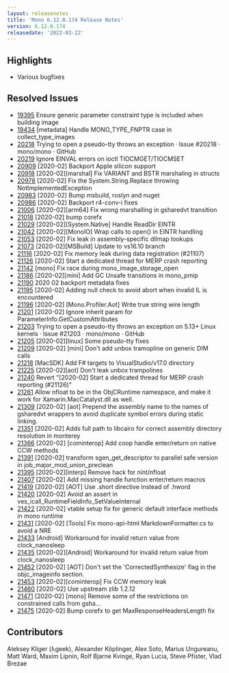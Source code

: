 ```yaml
---
layout: releasenotes
title: 'Mono 6.12.0.174 Release Notes'
version: 6.12.0.174
releasedate: '2022-03-22'
---
```


## Highlights

-   Various bugfixes

## Resolved Issues

-   [19395](https://github.com/mono/mono/issues/19395) Ensure generic parameter constraint type is included when building image
-   [19434](https://github.com/mono/mono/issues/19434) \[metadata\] Handle MONO_TYPE_FNPTR case in collect_type_images
-   [20218](https://github.com/mono/mono/issues/20218) Trying to open a pseudo-tty throws an exception · Issue #20218 · mono/mono · GitHub</title>
-   [20219](https://github.com/mono/mono/issues/20219) Ignore EINVAL errors on ioctl TIOCMGET/TIOCMSET
-   [20909](https://github.com/mono/mono/issues/20909) \[2020-02\] Backport Apple silicon support
-   [20918](https://github.com/mono/mono/issues/20918) \[2020-02\]\[marshal\] Fix VARIANT and BSTR marshaling in structs
-   [20978](https://github.com/mono/mono/issues/20978) \[2020-02\] Fix the System.String.Replace throwing NotImplementedException
-   [20983](https://github.com/mono/mono/issues/20983) \[2020-02\] Bump msbuild, roslyn and nuget
-   [20986](https://github.com/mono/mono/issues/20986) \[2020-02\] Backport r4-conv-i fixes
-   [21006](https://github.com/mono/mono/issues/21006) \[2020-02\]\[arm64\] Fix wrong marshalling in gsharedvt transition
-   [21018](https://github.com/mono/mono/issues/21018) \[2020-02\] bump corefx
-   [21029](https://github.com/mono/mono/issues/21029) \[2020-02\]\[System.Native\] Handle ReadDir EINTR
-   [21042](https://github.com/mono/mono/issues/21042) \[2020-02\]\[MonoIO\] Wrap calls to open() in EINTR handling
-   [21053](https://github.com/mono/mono/issues/21053) \[2020-02\] Fix leak in assembly-specific dllmap lookups
-   [21073](https://github.com/mono/mono/issues/21073) \[2020-02\]\[MSBuild\] Update to vs16.10 branch
-   [21116](https://github.com/mono/mono/issues/21116) \[2020-02\] Fix memory leak during data registration (#21107)
-   [21126](https://github.com/mono/mono/issues/21126) \[2020-02\] Start a dedicated thread for MERP crash reporting
-   [21142](https://github.com/mono/mono/issues/21142) \[mono\] Fix race during mono_image_storage_open
-   [21186](https://github.com/mono/mono/issues/21186) \[2020-02\]\[mini\] Add GC Unsafe transitions in mono_pmip
-   [21190](https://github.com/mono/mono/issues/21190) 2020 02 backport metadata fixes
-   [21195](https://github.com/mono/mono/issues/21195) \[2020-02\] Adding null check to avoid abort when invalid IL is encountered
-   [21196](https://github.com/mono/mono/issues/21196) \[2020-02\] \[Mono.Profiler.Aot\] Write true string wire length
-   [21201](https://github.com/mono/mono/issues/21201) \[2020-02\] Ignore inherit param for ParameterInfo.GetCustomAttributes
-   [21203](https://github.com/mono/mono/issues/21203) Trying to open a pseudo-tty throws an exception on 5.13+ Linux kernels · Issue #21203 · mono/mono · GitHub</title>
-   [21205](https://github.com/mono/mono/issues/21205) \[2020-02\]\[linux\] Some pseudo-tty fixes
-   [21209](https://github.com/mono/mono/issues/21209) \[2020-02\] \[mini\] Don't add unbox tramopline on generic DIM calls
-   [21218](https://github.com/mono/mono/issues/21218) \[MacSDK\] Add F# targets to VisualStudio/v17.0 directory
-   [21225](https://github.com/mono/mono/issues/21225) \[2020-02\]\[aot\] Don't leak unbox trampolines
-   [21240](https://github.com/mono/mono/issues/21240) Revert "\[2020-02\] Start a dedicated thread for MERP crash reporting (#21126)"
-   [21261](https://github.com/mono/mono/issues/21261) Allow nfloat to be in the ObjCRuntime namespace, and make it work for Xamarin.MacCatalyst.dll as well.
-   [21309](https://github.com/mono/mono/issues/21309) \[2020-02\] \[aot\] Prepend the assembly name to the names of gsharedvt wrappers to avoid duplicate symbol errors during static linking.
-   [21351](https://github.com/mono/mono/issues/21351) \[2020-02\] Adds full path to libcairo for correct assembly directory resolution in monterey
-   [21366](https://github.com/mono/mono/issues/21366) \[2020-02\] \[cominterop\] Add coop handle enter/return on native CCW methods
-   [21391](https://github.com/mono/mono/issues/21391) \[2020-02\] transform sgen_get_descriptor to parallel safe version in job_major_mod_union_preclean
-   [21395](https://github.com/mono/mono/issues/21395) \[2020-02\]\[interp\] Remove hack for nint/nfloat
-   [21407](https://github.com/mono/mono/issues/21407) \[2020-02\] Add missing handle function enter/return macros
-   [21419](https://github.com/mono/mono/issues/21419) \[2020-02\] \[AOT\] Use .short directive instead of .hword
-   [21420](https://github.com/mono/mono/issues/21420) \[2020-02\] Avoid an assert in ves_icall_RuntimeFieldInfo_SetValueInternal
-   [21422](https://github.com/mono/mono/issues/21422) \[2020-02\] vtable setup fix for generic default interface methods in mono runtime
-   [21431](https://github.com/mono/mono/issues/21431) \[2020-02\] \[Tools\] Fix mono-api-html MarkdownFormatter.cs to avoid a NRE
-   [21433](https://github.com/mono/mono/issues/21433) \[Android\] Workaround for invalid return value from clock_nanosleep
-   [21435](https://github.com/mono/mono/issues/21435) \[2020-02\]\[Android\] Workaround for invalid return value from clock_nanosleep
-   [21452](https://github.com/mono/mono/issues/21452) \[2020-02\] \[AOT\] Don't set the 'CorrectedSynthesize' flag in the objc_imageinfo section.
-   [21453](https://github.com/mono/mono/issues/21453) \[2020-02\]\[cominterop\] Fix CCW memory leak
-   [21460](https://github.com/mono/mono/issues/21460) \[2020-02\] Use upstream zlib 1.2.12
-   [21471](https://github.com/mono/mono/issues/21471) \[2020-02\] \[mono\] Remove some of the restrictions on constrained calls from gsha…
-   [21475](https://github.com/mono/mono/issues/21475) \[2020-02\] Bump corefx to get MaxResponseHeadersLength fix

## Contributors

Aleksey Kliger (λgeek), Alexander Köplinger, Alex Soto, Marius Ungureanu, Matt Ward, Maxim Lipnin, Rolf Bjarne Kvinge, Ryan Lucia, Steve Pfister, Vlad Brezae

